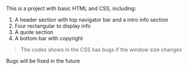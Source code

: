 This is a project with basic HTML and CSS, including:
1. A header section with top navigator bar and a intro info section 
2. Four rectangular to display info 
3. A quote section 
4. A bottom bar with copyright

> The codes shows in the CSS has bugs if the window size changes  

Bugs will be fixed in the future 